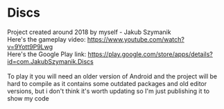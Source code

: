 # Discs

Project created around 2018 by myself - Jakub Szymanik
<br />
Here's the gameplay video: https://www.youtube.com/watch?v=9Yott9P9Lwg <br />
Here's the Google Play link: https://play.google.com/store/apps/details?id=com.JakubSzymanik.Discs <br />
<br />
To play it you will need an older version of Android and the project will be hard to compile as it contains some outdated packages and old editor versions,
but i don't think it's worth updating so I'm just publishing it to show my code
